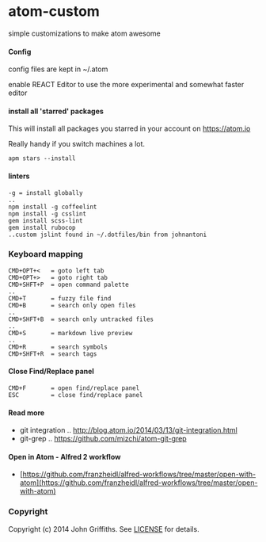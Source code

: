 atom-custom
===========

simple customizations to make atom awesome

#### Config

config files are kept in ~/.atom

enable REACT Editor to use the more experimental and somewhat faster editor

#### install all 'starred' packages

This will install all packages you starred in your account on https://atom.io

Really handy if you switch machines a lot.

    apm stars --install

#### linters

    -g = install globally
    ..
    npm install -g coffeelint 
    npm install -g csslint
    gem install scss-lint
    gem install rubocop
    ..custom jslint found in ~/.dotfiles/bin from johnantoni

### Keyboard mapping

    CMD+OPT+<   = goto left tab
    CMD+OPT+>   = goto right tab
    CMD+SHFT+P  = open command palette
    ..
    CMD+T       = fuzzy file find
    CMD+B       = search only open files
    ..
    CMD+SHFT+B  = search only untracked files
    ..
    CMD+S       = markdown live preview
    ..
    CMD+R       = search symbols
    CMD+SHFT+R  = search tags

#### Close Find/Replace panel

    CMD+F       = open find/replace panel
    ESC         = close find/replace panel

#### Read more

* git integration .. http://blog.atom.io/2014/03/13/git-integration.html
* git-grep .. https://github.com/mizchi/atom-git-grep

#### Open in Atom - Alfred 2 workflow

* [https://github.com/franzheidl/alfred-workflows/tree/master/open-with-atom](https://github.com/franzheidl/alfred-workflows/tree/master/open-with-atom)

### Copyright

Copyright (c) 2014 John Griffiths. See [LICENSE](LICENSE) for details.
